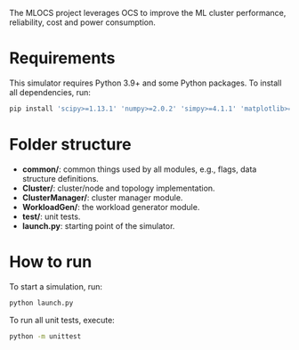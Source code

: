 The MLOCS project leverages OCS to improve the ML cluster performance, reliability, cost and power consumption.

# Requirements

This simulator requires Python 3.9+ and some Python packages.
To install all dependencies, run:
```bash
pip install 'scipy>=1.13.1' 'numpy>=2.0.2' 'simpy>=4.1.1' 'matplotlib>=3.9.2' 'numpy-hilbert-curve>=1.0.1'
```

# Folder structure
* **common/**: common things used by all modules, e.g., flags, data structure definitions.
* **Cluster/**: cluster/node and topology implementation.
* **ClusterManager/**: cluster manager module.
* **WorkloadGen/**: the workload generator module.
* **test/**: unit tests.
* **launch.py**: starting point of the simulator.

# How to run
To start a simulation, run:
```bash
python launch.py
```
To run all unit tests, execute:
```bash
python -m unittest
```
